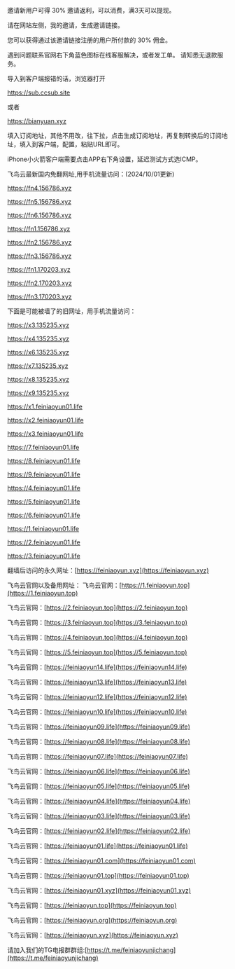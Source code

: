 邀请新用户可得 30% 邀请返利，可以消费，满3天可以提现。

请在网站左侧，我的邀请，生成邀请链接。

您可以获得通过该邀请链接注册的用户所付款的 30% 佣金。

遇到问题联系官网右下角蓝色图标在线客服解决，或者发工单。
请知悉无退款服务。


导入到客户端报错的话，浏览器打开

https://sub.ccsub.site

或者

https://bianyuan.xyz


填入订阅地址，其他不用改，往下拉，点击生成订阅地址，再复制转换后的订阅地址，填入到客户端，配置，粘贴URL即可。

iPhone小火箭客户端需要点击APP右下角设置，延迟测试方式选ICMP。


飞鸟云最新国内免翻网址,用手机流量访问：(2024/10/01更新)


https://fn4.156786.xyz

https://fn5.156786.xyz

https://fn6.156786.xyz

https://fn1.156786.xyz

https://fn2.156786.xyz

https://fn3.156786.xyz

https://fn1.170203.xyz

https://fn2.170203.xyz

https://fn3.170203.xyz






下面是可能被墙了的旧网址，用手机流量访问：


https://x3.135235.xyz

https://x4.135235.xyz

https://x6.135235.xyz

https://x7.135235.xyz

https://x8.135235.xyz

https://x9.135235.xyz

https://x1.feiniaoyun01.life

https://x2.feiniaoyun01.life

https://x3.feiniaoyun01.life

https://7.feiniaoyun01.life

https://8.feiniaoyun01.life

https://9.feiniaoyun01.life


https://4.feiniaoyun01.life

https://5.feiniaoyun01.life

https://6.feiniaoyun01.life

https://1.feiniaoyun01.life

https://2.feiniaoyun01.life

https://3.feiniaoyun01.life





翻墙后访问的永久网址：[https://feiniaoyun.xyz](https://feiniaoyun.xyz)



飞鸟云官网以及备用网址：
飞鸟云官网：[https://1.feiniaoyun.top](https://1.feiniaoyun.top) 

飞鸟云官网：[https://2.feiniaoyun.top](https://2.feiniaoyun.top) 

飞鸟云官网：[https://3.feiniaoyun.top](https://3.feiniaoyun.top) 

飞鸟云官网：[https://4.feiniaoyun.top](https://4.feiniaoyun.top) 

飞鸟云官网：[https://5.feiniaoyun.top](https://5.feiniaoyun.top) 

飞鸟云官网：[https://feiniaoyun14.life](https://feiniaoyun14.life) 

飞鸟云官网：[https://feiniaoyun13.life](https://feiniaoyun13.life) 

飞鸟云官网：[https://feiniaoyun12.life](https://feiniaoyun12.life) 

飞鸟云官网：[https://feiniaoyun10.life](https://feiniaoyun10.life) 

飞鸟云官网：[https://feiniaoyun09.life](https://feiniaoyun09.life) 

飞鸟云官网：[https://feiniaoyun08.life](https://feiniaoyun08.life) 

飞鸟云官网：[https://feiniaoyun07.life](https://feiniaoyun07.life) 

飞鸟云官网：[https://feiniaoyun06.life](https://feiniaoyun06.life) 

飞鸟云官网：[https://feiniaoyun05.life](https://feiniaoyun05.life) 

飞鸟云官网：[https://feiniaoyun04.life](https://feiniaoyun04.life) 

飞鸟云官网：[https://feiniaoyun03.life](https://feiniaoyun03.life) 

飞鸟云官网：[https://feiniaoyun02.life](https://feiniaoyun02.life) 

飞鸟云官网：[https://feiniaoyun01.life](https://feiniaoyun01.life) 

飞鸟云官网：[https://feiniaoyun01.com](https://feiniaoyun01.com) 

飞鸟云官网：[https://feiniaoyun01.top](https://feiniaoyun01.top) 

飞鸟云官网：[https://feiniaoyun01.xyz](https://feiniaoyun01.xyz) 

飞鸟云官网：[https://feiniaoyun.top](https://feiniaoyun.top) 

飞鸟云官网：[https://feiniaoyun.org](https://feiniaoyun.org)

飞鸟云官网：[https://feiniaoyun.xyz](https://feiniaoyun.xyz)



请加入我们的TG电报群群组:[https://t.me/feiniaoyunjichang](https://t.me/feiniaoyunjichang) 



